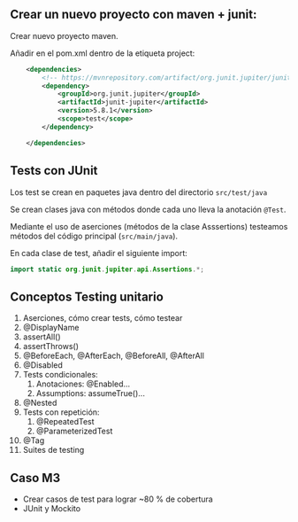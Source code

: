 
## Crear un nuevo proyecto con maven + junit: 

Crear nuevo proyecto maven. 

Añadir en el pom.xml dentro de la etiqueta project: 

```xml
    <dependencies>
        <!-- https://mvnrepository.com/artifact/org.junit.jupiter/junit-jupiter -->
        <dependency>
            <groupId>org.junit.jupiter</groupId>
            <artifactId>junit-jupiter</artifactId>
            <version>5.8.1</version>
            <scope>test</scope>
        </dependency>

    </dependencies>
```

## Tests con JUnit 

Los test se crean en paquetes java dentro del directorio `src/test/java`

Se crean clases java con métodos donde cada uno lleva la anotación `@Test`.

Mediante el uso de aserciones (métodos de la clase Asssertions) testeamos métodos 
del código principal (`src/main/java`). 

En cada clase de test, añadir el siguiente import: 

```java
import static org.junit.jupiter.api.Assertions.*;
```

## Conceptos Testing unitario

1. Aserciones, cómo crear tests, cómo testear
2. @DisplayName
3. assertAll()
4. assertThrows()
5. @BeforeEach, @AfterEach, @BeforeAll, @AfterAll
6. @Disabled
7. Tests condicionales:
   1. Anotaciones: @Enabled...
   2. Assumptions: assumeTrue()...
8. @Nested
9. Tests con repetición:
   1. @RepeatedTest 
   2. @ParameterizedTest
10. @Tag 
11. Suites de testing

## Caso M3

* Crear casos de test para lograr ~80 % de cobertura
* JUnit y Mockito